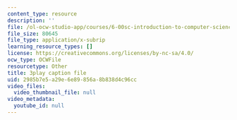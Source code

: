 ```yaml
---
content_type: resource
description: ''
file: /ol-ocw-studio-app/courses/6-00sc-introduction-to-computer-science-and-programming-spring-2011/2985b7e5a29e6e89856a8b838d4c96cc_WbWb0u8bJrU.srt
file_size: 80645
file_type: application/x-subrip
learning_resource_types: []
license: https://creativecommons.org/licenses/by-nc-sa/4.0/
ocw_type: OCWFile
resourcetype: Other
title: 3play caption file
uid: 2985b7e5-a29e-6e89-856a-8b838d4c96cc
video_files:
  video_thumbnail_file: null
video_metadata:
  youtube_id: null
---
```

